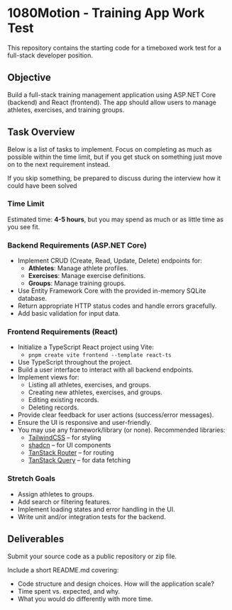 # 1080Motion - Training App Work Test

This repository contains the starting code for a timeboxed work test for a full-stack developer position.

## Objective

Build a full-stack training management application using ASP.NET Core (backend) and React (frontend). The app should allow users to manage athletes, exercises, and training groups.

## Task Overview

Below is a list of tasks to implement. Focus on completing as much as possible within the time limit, but
if you get stuck on something just move on to the next requirement instead.

If you skip something, be prepared to discuss during the interview how it could have been solved

### Time Limit

Estimated time: **4-5 hours**, but you may spend as much or as little time as you see fit.

### Backend Requirements (ASP.NET Core)

- Implement CRUD (Create, Read, Update, Delete) endpoints for:
  - **Athletes**: Manage athlete profiles.
  - **Exercises**: Manage exercise definitions.
  - **Groups**: Manage training groups.
- Use Entity Framework Core with the provided in-memory SQLite database. 
- Return appropriate HTTP status codes and handle errors gracefully.
- Add basic validation for input data.

### Frontend Requirements (React)

- Initialize a TypeScript React project using Vite:
  - `pnpm create vite frontend --template react-ts`
- Use TypeScript throughout the project.
- Build a user interface to interact with all backend endpoints.
- Implement views for:
  - Listing all athletes, exercises, and groups.
  - Creating new athletes, exercises, and groups.
  - Editing existing records.
  - Deleting records.
- Provide clear feedback for user actions (success/error messages).
- Ensure the UI is responsive and user-friendly.
- You may use any framework/library (or none). Recommended libraries:
  - [TailwindCSS](https://tailwindcss.com/) – for styling
  - [shadcn](https://ui.shadcn.com/) – for UI components
  - [TanStack Router](https://tanstack.com/router) – for routing
  - [TanStack Query](https://tanstack.com/Query) – for data fetching

### Stretch Goals

- Assign athletes to groups.
- Add search or filtering features.
- Implement loading states and error handling in the UI.
- Write unit and/or integration tests for the backend.

## Deliverables

Submit your source code as a public repository or zip file.

Include a short README.md covering:
- Code structure and design choices. How will the application scale?
- Time spent vs. expected, and why.
- What you would do differently with more time.